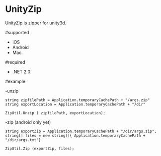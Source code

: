 UnityZip
========

UnityZip is zipper for unity3d.

#supported

-  iOS
-  Android
-  Mac.

#required

- .NET 2.0.

#example

-unzip

```
string zipfilePath = Application.temporaryCachePath + "/args.zip"
string exportLocation = Application.temporaryCachePath + "/dir"

ZipUtil.Unzip ( zipfilePath, exportLocation);
```

-zip (android only yet)

```
string exportZip = Application.temporaryCachePath + "/dir/args.zip";
string[] files = new string[]{ Application.temporaryCachePath + "/dir/args.txt"}

ZipUtil.Zip (exportZip, files);
```